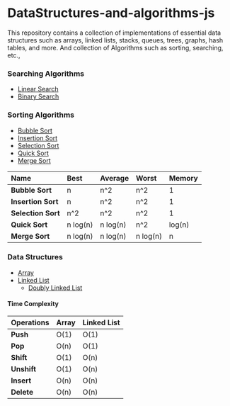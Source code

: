 # DataStructures-and-algorithms-js

This repository contains a collection of implementations of essential data structures such as arrays, linked lists, stacks, queues, trees, graphs, hash tables, and more. And collection of Algorithms such as sorting, searching, etc.,

### Searching Algorithms

- [Linear Search](https://github.com/suriyaprakash666/DataStructures-and-algorithms-js/blob/main/Algorithms/linearSearch.js)
- [Binary Search](https://github.com/suriyaprakash666/DataStructures-and-algorithms-js/blob/main/Algorithms/binarySearch.js)

### Sorting Algorithms

- [Bubble Sort](https://github.com/suriyaprakash666/DataStructures-and-algorithms-js/blob/main/Algorithms/bubbleSort.js)
- [Insertion Sort](https://github.com/suriyaprakash666/DataStructures-and-algorithms-js/blob/main/Algorithms/insertionSort.js)
- [Selection Sort](https://github.com/suriyaprakash666/DataStructures-and-algorithms-js/blob/main/Algorithms/selectionSort.js)
- [Quick Sort](https://github.com/suriyaprakash666/DataStructures-and-algorithms-js/blob/main/Algorithms/quickSort.js)
- [Merge Sort](https://github.com/suriyaprakash666/DataStructures-and-algorithms-js/blob/main/Algorithms/mergeSort.js)

| Name               | Best     | Average  | Worst    | Memory |
| :----------------- | :------- | :------- | :------- | :----- |
| **Bubble Sort**    | n        | n^2      | n^2      | 1      |
| **Insertion Sort** | n        | n^2      | n^2      | 1      |
| **Selection Sort** | n^2      | n^2      | n^2      | 1      |
| **Quick Sort**     | n log(n) | n log(n) | n^2      | log(n) |
| **Merge Sort**     | n log(n) | n log(n) | n log(n) | n      |

### Data Structures

- [Array](https://github.com/suriyaprakash666/DataStructures-and-algorithms-js/blob/main/Data-Structures/array.js)
- [Linked List](https://github.com/suriyaprakash666/DataStructures-and-algorithms-js/blob/main/Data-Structures/linkedList.js)
  - [Doubly Linked List](https://github.com/suriyaprakash666/DataStructures-and-algorithms-js/blob/main/Data-Structures/doubly_Linked_List.js)

#### Time Complexity

| Operations  | Array | Linked List |
| :---------- | :---- | :---------- |
| **Push**    | O(1)  | O(1)        |
| **Pop**     | O(n)  | O(1)        |
| **Shift**   | O(1)  | O(n)        |
| **Unshift** | O(1)  | O(n)        |
| **Insert**  | O(n)  | O(n)        |
| **Delete**  | O(n)  | O(n)        |
